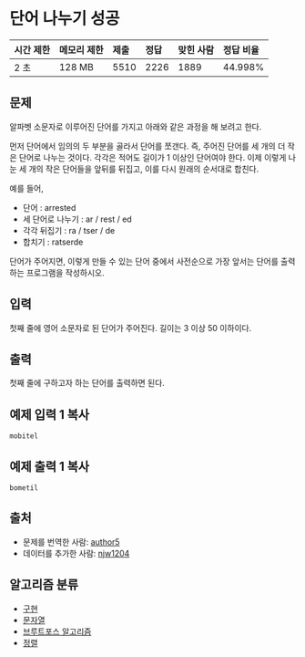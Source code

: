 # 단어 나누기 성공

| 시간 제한 | 메모리 제한 | 제출 | 정답 | 맞힌 사람 | 정답 비율 |
| :-------- | :---------- | :--- | :--- | :-------- | :-------- |
| 2 초      | 128 MB      | 5510 | 2226 | 1889      | 44.998%   |

## 문제

알파벳 소문자로 이루어진 단어를 가지고 아래와 같은 과정을 해 보려고 한다.

먼저 단어에서 임의의 두 부분을 골라서 단어를 쪼갠다. 즉, 주어진 단어를 세 개의 더 작은 단어로 나누는 것이다. 각각은 적어도 길이가 1 이상인 단어여야 한다. 이제 이렇게 나눈 세 개의 작은 단어들을 앞뒤를 뒤집고, 이를 다시 원래의 순서대로 합친다.

예를 들어,

- 단어 : arrested
- 세 단어로 나누기 : ar / rest / ed
- 각각 뒤집기 : ra / tser / de
- 합치기 : ratserde

단어가 주어지면, 이렇게 만들 수 있는 단어 중에서 사전순으로 가장 앞서는 단어를 출력하는 프로그램을 작성하시오.

## 입력

첫째 줄에 영어 소문자로 된 단어가 주어진다. 길이는 3 이상 50 이하이다.

## 출력

첫째 줄에 구하고자 하는 단어를 출력하면 된다.

## 예제 입력 1 복사

```
mobitel
```

## 예제 출력 1 복사

```
bometil
```

## 출처

- 문제를 번역한 사람: [author5](https://www.acmicpc.net/user/author5)
- 데이터를 추가한 사람: [njw1204](https://www.acmicpc.net/user/njw1204)

## 알고리즘 분류

- [구현](https://www.acmicpc.net/problem/tag/102)
- [문자열](https://www.acmicpc.net/problem/tag/158)
- [브루트포스 알고리즘](https://www.acmicpc.net/problem/tag/125)
- [정렬](https://www.acmicpc.net/problem/tag/97)
